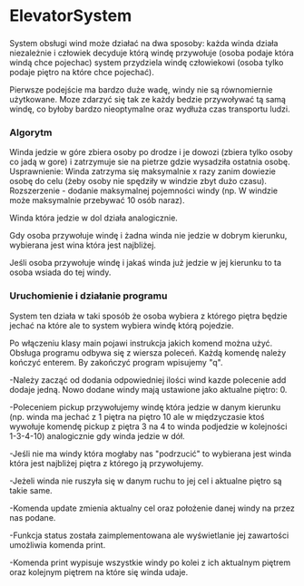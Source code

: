 # ElevatorSystem
### 
System obsługi wind może działać na dwa sposoby: 
każda winda działa niezależnie i człowiek decyduje którą windę przywołuje (osoba podaje która windą chce pojechac) 
system przydziela windę człowiekowi (osoba tylko podaje piętro na które chce pojechać).

Pierwsze podejście ma bardzo duże wadę, windy nie są równomiernie użytkowane. Moze zdarzyć się tak ze każdy bedzie przywoływać tą samą windę, co byłoby bardzo nieoptymalne oraz wydłuża czas transportu ludzi.

### Algorytm


Winda jedzie w góre zbiera osoby po drodze i je dowozi (zbiera tylko osoby co jadą w gore) i zatrzymuje sie na pietrze gdzie wysadziła ostatnia osobę.
Usprawnienie: Winda zatrzyma się maksymalnie x razy zanim dowiezie osobę do celu (żeby osoby nie spędziły w windzie zbyt dużo czasu). 
Rozszerzenie - dodanie maksymalnej pojemności windy (np. W windzie może maksymalnie przebywać 10 osób naraz).

Winda która jedzie w dol działa analogicznie. 


Gdy osoba przywołuje windę i żadna winda nie jedzie w dobrym kierunku, wybierana jest wina która jest najbliżej.

Jeśli osoba przywołuje windę i jakaś winda już jedzie w jej kierunku to ta osoba wsiada do tej windy.


### Uruchomienie i działanie programu

System ten działa w taki sposób że osoba wybiera z którego piętra będzie jechać na które ale to system wybiera windę którą pojedzie.

Po włączeniu klasy main pojawi instrukcja jakich komend można użyć.
Obsługa programu odbywa się z wiersza poleceń.
Każdą komendę należy kończyć enterem.
By zakończyć program wpisujemy "q".

-Należy zacząć od dodania odpowiedniej ilości wind kazde polecenie add dodaje jedną. Nowo dodane windy mają ustawione jako aktualne piętro: 0.

-Poleceniem pickup przywołujemy windę która jedzie w danym kierunku (np. winda ma jechać z 1 piętra na piętro 10 ale w międzyczasie ktoś wywołuje komendę pickup z piętra 3 na 4 to winda podjedzie w kolejności 1-3-4-10) analogicznie gdy winda jedzie w dół.

-Jeśli nie ma windy która mogłaby nas "podrzucić" to wybierana jest winda która jest najbliżej piętra z którego ją przywołujemy.

-Jeżeli winda nie ruszyła się w danym ruchu to jej cel i aktualne piętro są takie same.

-Komenda update zmienia aktualny cel oraz położenie danej windy na przez nas podane.

-Funkcja status została zaimplementowana ale wyświetlanie jej zawartości umożliwia komenda print.

-Komenda print wypisuje wszystkie windy po kolei z ich aktualnym piętrem oraz kolejnym piętrem na które się winda udaje.
